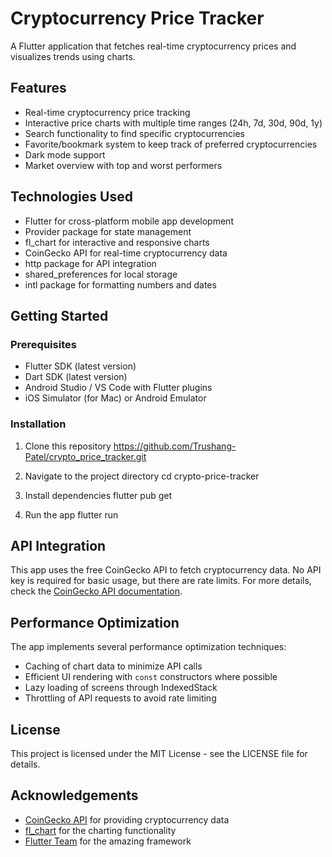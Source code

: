 # Cryptocurrency Price Tracker

A Flutter application that fetches real-time cryptocurrency prices and visualizes trends using charts.

## Features

- Real-time cryptocurrency price tracking
- Interactive price charts with multiple time ranges (24h, 7d, 30d, 90d, 1y)
- Search functionality to find specific cryptocurrencies
- Favorite/bookmark system to keep track of preferred cryptocurrencies
- Dark mode support
- Market overview with top and worst performers

## Technologies Used

- Flutter for cross-platform mobile app development
- Provider package for state management
- fl_chart for interactive and responsive charts
- CoinGecko API for real-time cryptocurrency data
- http package for API integration
- shared_preferences for local storage
- intl package for formatting numbers and dates

## Getting Started

### Prerequisites

- Flutter SDK (latest version)
- Dart SDK (latest version)
- Android Studio / VS Code with Flutter plugins
- iOS Simulator (for Mac) or Android Emulator

### Installation

1. Clone this repository
https://github.com/Trushang-Patel/crypto_price_tracker.git

2. Navigate to the project directory
cd crypto-price-tracker


3. Install dependencies
flutter pub get


4. Run the app
flutter run


## API Integration

This app uses the free CoinGecko API to fetch cryptocurrency data. No API key is required for basic usage, but there are rate limits. For more details, check the [CoinGecko API documentation](https://www.coingecko.com/en/api/documentation).

## Performance Optimization

The app implements several performance optimization techniques:
- Caching of chart data to minimize API calls
- Efficient UI rendering with `const` constructors where possible
- Lazy loading of screens through IndexedStack
- Throttling of API requests to avoid rate limiting

## License

This project is licensed under the MIT License - see the LICENSE file for details.

## Acknowledgements

- [CoinGecko API](https://www.coingecko.com/) for providing cryptocurrency data
- [fl_chart](https://pub.dev/packages/fl_chart) for the charting functionality
- [Flutter Team](https://flutter.dev/) for the amazing framework

